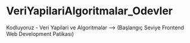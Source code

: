 # VeriYapilariAlgoritmalar_Odevler
Kodluyoruz - Veri Yapilari ve Algoritmalar --> (Başlangıç Seviye Frontend Web Development Patikası)
